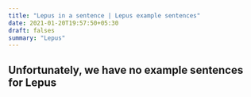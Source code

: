 ```yaml
---
title: "Lepus in a sentence | Lepus example sentences"
date: 2021-01-20T19:57:50+05:30
draft: falses
summary: "Lepus"
---
```

## Unfortunately, we have no example sentences for Lepus                 
